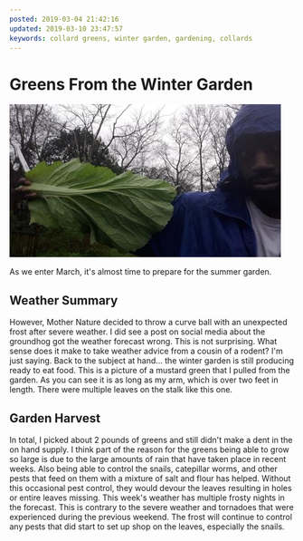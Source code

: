 ```yaml
---
posted: 2019-03-04 21:42:16
updated: 2019-03-10 23:47:57
keywords: collard greens, winter garden, gardening, collards
---
```


# Greens From the Winter Garden

![Me holding mustard green leaf](/images/2019.03.04-20190228_071422_0.jpg)

As we enter March, it's almost time to prepare for the summer garden.

## Weather Summary

However, Mother Nature decided to throw a curve ball with an unexpected frost after severe weather. I
did see a post on social media about the groundhog got the weather forecast wrong. This is not surprising.
What sense does it make to take weather advice from a cousin of a rodent? I'm just saying. Back to the
subject at hand... the winter garden is still producing ready to eat food. This is a picture of a mustard
green that I pulled from the garden. As you can see it is as long as my arm, which is over two feet in
length. There were multiple leaves on the stalk like this one.

## Garden Harvest

In total, I picked about 2 pounds of greens
and still didn't make a dent in the on hand supply. I think part of the reason for the greens being able to
grow so large is due to the large amounts of rain that have taken place in recent weeks. Also being able to
control the snails, catepillar worms, and other pests that feed on them with a mixture of salt and flour
has helped. Without this occasional pest control, they would devour the leaves resulting in holes or entire
leaves missing. This week's weather has multiple frosty nights in the forecast. This is contrary to the
severe weather and tornadoes that were experienced during the previous weekend. The frost will continue to
control any pests that did start to set up shop on the leaves, especially the snails.
